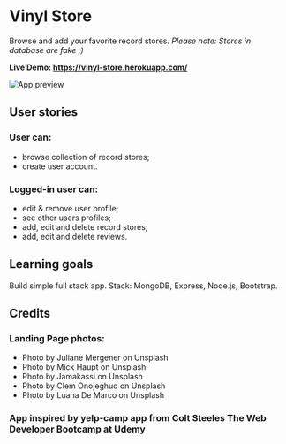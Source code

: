 # Vinyl Store

Browse and add your favorite record stores.
*Please note: Stores in database are fake ;)*

**Live Demo: https://vinyl-store.herokuapp.com/**

![App preview](https://res.cloudinary.com/bohdanonedev/image/upload/v1572020725/screen-shots_yiv5lm.png)

## User stories

### User can:
- browse collection of record stores;
- create user account.

### Logged-in user can:
- edit & remove user profile;
- see other users profiles;
- add, edit and delete record stores;
- add, edit and delete reviews.

## Learning goals

Build simple full stack app.
Stack: MongoDB, Express, Node.js, Bootstrap.

## Credits

### Landing Page photos:
- Photo by Juliane Mergener on Unsplash
- Photo by Mick Haupt on Unsplash
- Photo by Jamakassi on Unsplash
- Photo by Clem Onojeghuo on Unsplash
- Photo by Luana De Marco on Unsplash

### App inspired by yelp-camp app from Colt Steeles The Web Developer Bootcamp at Udemy
